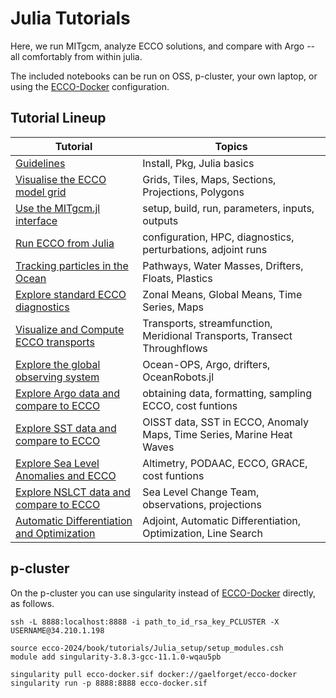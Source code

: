 # Julia Tutorials

Here, we run MITgcm, analyze ECCO solutions, and compare with Argo -- all comfortably from within julia.

The included notebooks can be run on OSS, p-cluster, your own laptop, or using the [ECCO-Docker](https://github.com/gaelforget/ECCO-Docker) configuration. 

## Tutorial Lineup

| Tutorial | Topics |
| -  | - |
| [Guidelines](../preliminary/Julia_setup.ipynb) | Install, Pkg, Julia basics |
| [Visualise the ECCO model grid](./Julia_ECCO_and_more/MITgcm_ECCO_grid.ipynb) | Grids, Tiles, Maps, Sections, Projections, Polygons|
| [Use the MITgcm.jl interface](./Julia_ECCO_and_more/MITgcm_test_run.ipynb) | setup, build, run, parameters, inputs, outputs|
| [Run ECCO from Julia](./Julia_ECCO_and_more/MITgcm_run_ECCO4.ipynb) | configuration, HPC, diagnostics, perturbations, adjoint runs |
| [Tracking particles in the Ocean](./Julia_ECCO_and_more/particle_tracking.ipynb) | Pathways, Water Masses, Drifters, Floats, Plastics |
| [Explore standard ECCO diagnostics](./Julia_ECCO_and_more/ECCO_diagnostics.ipynb) | Zonal Means, Global Means, Time Series, Maps|
| [Visualize and Compute ECCO transports](./Julia_ECCO_and_more/Transports.ipynb) | Transports, streamfunction, Meridional Transports, Transect Throughflows |
| [Explore the global observing system](./Julia_ECCO_and_more/GOOS.ipynb) | Ocean-OPS, Argo, drifters, OceanRobots.jl |
| [Explore Argo data and compare to ECCO](./Julia_ECCO_and_more/ArgoData.ipynb) | obtaining data, formatting, sampling ECCO, cost funtions |
| [Explore SST data and compare to ECCO](./Julia_ECCO_and_more/SST.ipynb) | OISST data, SST in ECCO, Anomaly Maps, Time Series, Marine Heat Waves |
| [Explore Sea Level Anomalies and ECCO](./Julia_ECCO_and_more/SeaLevelAnomalies.ipynb) | Altimetry, PODAAC, ECCO, GRACE, cost funtions |
| [Explore NSLCT data and compare to ECCO](./Julia_ECCO_and_more/NSLCT.ipynb) | Sea Level Change Team, observations, projections |
| [Automatic Differentiation and Optimization](.tutorials/Julia_ECCO_and_more/Adjoint_and_Optim_in_Julia.ipynb) | Adjoint, Automatic Differentiation, Optimization, Line Search |

## p-cluster

On the p-cluster you can use singularity instead of [ECCO-Docker](https://github.com/gaelforget/ECCO-Docker) directly, as follows.  

```
ssh -L 8888:localhost:8888 -i path_to_id_rsa_key_PCLUSTER -X USERNAME@34.210.1.198

source ecco-2024/book/tutorials/Julia_setup/setup_modules.csh
module add singularity-3.8.3-gcc-11.1.0-wqau5pb

singularity pull ecco-docker.sif docker://gaelforget/ecco-docker
singularity run -p 8888:8888 ecco-docker.sif
```
